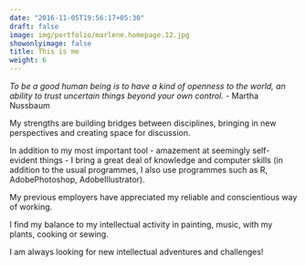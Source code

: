 ```yaml
---
date: "2016-11-05T19:56:17+05:30"
draft: false
image: img/portfolio/marlene.homepage.12.jpg
showonlyimage: false
title: This is me
weight: 6
---
```


*To be a good human being is to have a kind of openness to the world, an ability to trust uncertain things beyond your own control.* - Martha Nussbaum

My strengths are building bridges between disciplines, bringing in new perspectives and creating space for discussion.
<!--more-->

In addition to my most important tool - amazement at seemingly self-evident things - I bring a great deal of knowledge and computer skills (in addition to the usual programmes, I also use programmes such as R, AdobePhotoshop, AdobeIllustrator).


My previous employers have appreciated my reliable and conscientious way of working.

I find my balance to my intellectual activity in painting, music, with my plants, cooking or sewing. 

I am always looking for new intellectual adventures and challenges!
